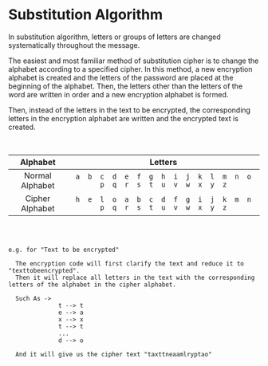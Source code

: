 # Substitution Algorithm

In substitution algorithm, letters or groups of letters are changed systematically throughout the message.

The easiest and most familiar method of substitution cipher is to change the alphabet according to a specified cipher.
In this method, a new encryption alphabet is created and the letters of the password are placed at the beginning of the alphabet.
Then, the letters other than the letters of the word are written in order and a new encryption alphabet is formed.

Then, instead of the letters in the text to be encrypted, the corresponding letters in the encryption alphabet are written and the encrypted text is created.

</br>

<div align="center">
  
| Alphabet | Letters |
|:---------------:|:----------------------------------------------------------------------------:|
| Normal Alphabet |` a  b  c  d  e  f  g  h  i  j  k  l  m  n  o  p  q  r  s  t  u  v  w  x  y  z `|
| Cipher Alphabet |` h  e  l  o  a  b  c  d  f  g  i  j  k  m  n  p  q  r  s  t  u  v  w  x  y  z `|

</div>

</br>

```

e.g. for "Text to be encrypted" 

  The encryption code will first clarify the text and reduce it to "texttobeencrypted".
  Then it will replace all letters in the text with the corresponding letters of the alphabet in the cipher alphabet.

  Such As ->
              t --> t
              e --> a
              x --> x
              t --> t
              ...
              d --> o

  And it will give us the cipher text "taxttneaamlryptao"

```
